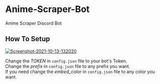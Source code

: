 # Anime-Scraper-Bot
Anime Scraper Discord Bot

## How To Setup
<a href="https://imgbb.com/"><img src="https://i.ibb.co/mvJFvqh/Screenshot-2021-10-13-132020.png" alt="Screenshot-2021-10-13-132020" border="0"></a>

Change the *TOKEN* in `config.json` file to your bot's Token. </br>
Change the *prefix* in `config.json` file to any prefix you want. </br>
If you need change the *embed_color* in `config.json` file to any color you want.
